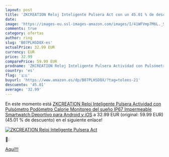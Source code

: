 ```yaml
---
layout: post
title: 'ZKCREATION Reloj Inteligente Pulsera Act con un 45.01 % de descuento'
date: 
image: 'https://images-eu.ssl-images-amazon.com/images/I/41WFVmp7M6L._SL200_.jpg'
comments: true
category: ofertas
author: ring
slug: 'B07PLHSD8X-es'
actualPrice: 32.99 EUR
currency: EUR
price: 32.99
comparePrice: 59.99 EUR
prodname: 'ZKCREATION Reloj Inteligente Pulsera Actividad con Pulsómetro Podómetro Calorie Monitoreo del sueño IP67 Impermeable Smartwatch Deportivo para Android y iOS'
country: 'es'
flag: '🇪🇸'
buyurl: 'https://www.amazon.es/dp/B07PLHSD8X/?tag=tolees-21'
descuento: '45.01'
average: '32.99'
---
```


En este momento está [ZKCREATION Reloj Inteligente Pulsera Actividad con Pulsómetro Podómetro Calorie Monitoreo del sueño IP67 Impermeable Smartwatch Deportivo para Android y iOS](https://www.amazon.es/dp/B07PLHSD8X/?tag=tolees-21) a 32.99 EUR (original: 59.99 EUR) (45.01 %  de descuento) en el siguiente enlace!

[![ZKCREATION Reloj Inteligente Pulsera Act](https://images-eu.ssl-images-amazon.com/images/I/41WFVmp7M6L._SL200_.jpg)](https://www.amazon.es/dp/B07PLHSD8X/?tag=tolees-21)

🔎:


[Aquí!!!](https://www.amazon.es/dp/B07PLHSD8X/?tag=tolees-21)

